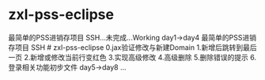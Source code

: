 # zxl-pss-eclipse
最简单的PSS进销存项目 SSH...未完成...Working
day1->day4
最简单的PSS进销存项目 SSH # zxl-pss-eclipse
0.jax验证修改与新建Domain
1.新增后跳转到最后一页
2.新增或修改当前行变红色
3.实现高级修改
4.高级删除
5.删除错误的提示
6.登录相关功能初步文件
day5->day8
...
